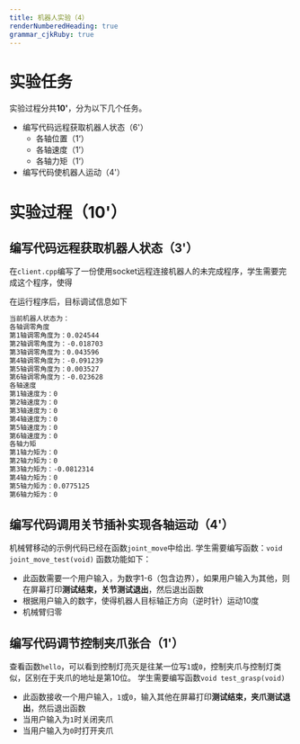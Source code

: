 ```yaml
---
title: 机器人实验（4）
renderNumberedHeading: true
grammar_cjkRuby: true
---
```


# 实验任务
实验过程分共**10'**，分为以下几个任务。
- 编写代码远程获取机器人状态（6'）
	- 各轴位置（1‘）
	- 各轴速度（1’）
	- 各轴力矩（1‘）
- 编写代码使机器人运动（4'）

# 实验过程（10'）
## 编写代码远程获取机器人状态（3'）
在`client.cpp`编写了一份使用socket远程连接机器人的未完成程序，学生需要完成这个程序，使得

在运行程序后，目标调试信息如下
``` bash
当前机器人状态为：
各轴调零角度
第1轴调零角度为：0.024544
第2轴调零角度为：-0.018703
第3轴调零角度为：0.043596
第4轴调零角度为：-0.091239
第5轴调零角度为：0.003527
第6轴调零角度为：-0.023628
各轴速度
第1轴速度为：0
第2轴速度为：0
第3轴速度为：0
第4轴速度为：0
第5轴速度为：0
第6轴速度为：0
各轴力矩
第1轴力矩为：0
第2轴力矩为：0
第3轴力矩为：-0.0812314
第4轴力矩为：0
第5轴力矩为：0.0775125
第6轴力矩为：0
```



## 编写代码调用关节插补实现各轴运动（4'）

机械臂移动的示例代码已经在函数`joint_move`中给出.
学生需要编写函数：`void joint_move_test(void)`
函数功能如下：
 - 此函数需要一个用户输入，为数字1-6（包含边界），如果用户输入为其他，则在屏幕打印**测试结束，关节测试退出**，然后退出函数
 - 根据用户输入的数字，使得机器人目标轴正方向（逆时针）运动10度
 - 机械臂归零

## 编写代码调节控制夹爪张合（1'）
查看函数`hello`，可以看到控制灯亮灭是往某一位写`1`或`0`，控制夹爪与控制灯类似，区别在于夹爪的地址是第10位。
学生需要编写函数`void test_grasp(void)`
- 此函数接收一个用户输入，`1`或`0`，输入其他在屏幕打印**测试结束，夹爪测试退出**，然后退出函数
- 当用户输入为`1`时关闭夹爪
- 当用户输入为`0`时打开夹爪